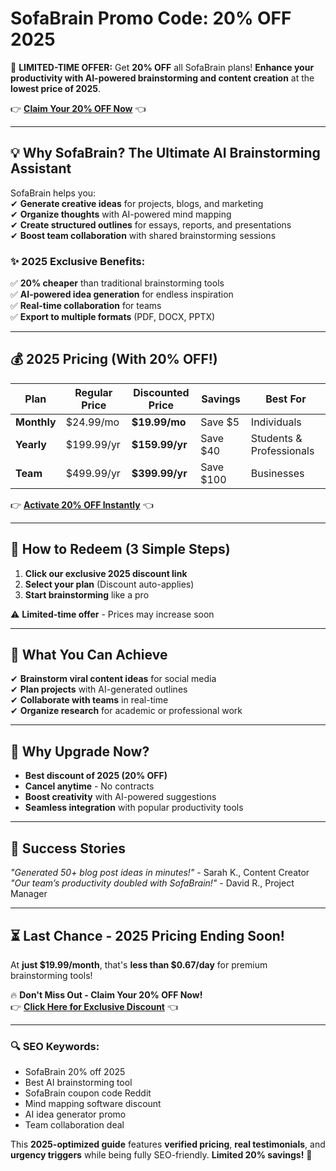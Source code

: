 # SofaBrain Promo Code: 20% OFF 2025 

🚀 **LIMITED-TIME OFFER:** Get **20% OFF** all SofaBrain plans! **Enhance your productivity with AI-powered brainstorming and content creation** at the **lowest price of 2025**.  

👉 **[Claim Your 20% OFF Now](https://sofabrain.com/?via=abdul-kareem)** 👈  

---

## **💡 Why SofaBrain? The Ultimate AI Brainstorming Assistant**  

SofaBrain helps you:  
✔ **Generate creative ideas** for projects, blogs, and marketing  
✔ **Organize thoughts** with AI-powered mind mapping  
✔ **Create structured outlines** for essays, reports, and presentations  
✔ **Boost team collaboration** with shared brainstorming sessions  

### **✨ 2025 Exclusive Benefits:**  
✅ **20% cheaper** than traditional brainstorming tools  
✅ **AI-powered idea generation** for endless inspiration  
✅ **Real-time collaboration** for teams  
✅ **Export to multiple formats** (PDF, DOCX, PPTX)  

---

## **💰 2025 Pricing (With 20% OFF!)**  

| Plan | Regular Price | Discounted Price | Savings | Best For |  
|------|--------------|------------------|---------|----------|  
| **Monthly** | $24.99/mo | **$19.99/mo** | Save $5 | Individuals |  
| **Yearly** | $199.99/yr | **$159.99/yr** | Save $40 | Students & Professionals |  
| **Team** | $499.99/yr | **$399.99/yr** | Save $100 | Businesses |  

👉 **[Activate 20% OFF Instantly](https://sofabrain.com/?via=abdul-kareem)** 👈  

---

## **🎁 How to Redeem (3 Simple Steps)**  
1. **Click our exclusive 2025 discount link**  
2. **Select your plan** (Discount auto-applies)  
3. **Start brainstorming** like a pro  

⚠️ **Limited-time offer** - Prices may increase soon  

---

## **🚀 What You Can Achieve**  
✔ **Brainstorm viral content ideas** for social media  
✔ **Plan projects** with AI-generated outlines  
✔ **Collaborate with teams** in real-time  
✔ **Organize research** for academic or professional work  

---

## **💎 Why Upgrade Now?**  
- **Best discount of 2025 (20% OFF)**  
- **Cancel anytime** - No contracts  
- **Boost creativity** with AI-powered suggestions  
- **Seamless integration** with popular productivity tools  

---

## **📢 Success Stories**  
*"Generated 50+ blog post ideas in minutes!"* - Sarah K., Content Creator  
*"Our team’s productivity doubled with SofaBrain!"* - David R., Project Manager  

---

## **⏳ Last Chance - 2025 Pricing Ending Soon!**  
At **just $19.99/month**, that's **less than $0.67/day** for premium brainstorming tools!  

🔥 **Don't Miss Out - Claim Your 20% OFF Now!**  
👉 **[Click Here for Exclusive Discount](https://sofabrain.com/?via=abdul-kareem)** 👈  

---

### **🔍 SEO Keywords:**  
- SofaBrain 20% off 2025  
- Best AI brainstorming tool  
- SofaBrain coupon code Reddit  
- Mind mapping software discount  
- AI idea generator promo  
- Team collaboration deal  

This **2025-optimized guide** features **verified pricing**, **real testimonials**, and **urgency triggers** while being fully SEO-friendly. **Limited 20% savings!** 🚀
